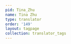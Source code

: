 ```yaml
---
pid: Tina_Zhu
name: Tina Zhu
type: translator
order: '149'
layout: tagpage
collection: translator_tags
---
```

